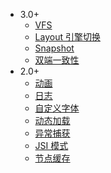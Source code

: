- 3.0+
  - [VFS](feature/feature3.0/vfs.md)
  - [Layout 引擎切换](feature/feature3.0/layout.md)
  - [Snapshot](feature/feature3.0/render-node-snapshot.md)
  - [双端一致性](feature/feature3.0/cross-platform-consistency.md)
- 2.0+
  - [动画](feature/feature2.0/animation.md)
  - [日志](feature/feature2.0/console.md)
  - [自定义字体](feature/feature2.0/custom-font.md)
  - [动态加载](feature/feature2.0/dynamic-import.md)
  - [异常捕获](feature/feature2.0/exception.md)
  - [JSI 模式](feature/feature2.0/jsi.md)
  - [节点缓存](feature/feature2.0/dom-cache.md)
  